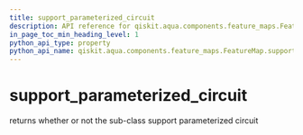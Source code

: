 ```yaml
---
title: support_parameterized_circuit
description: API reference for qiskit.aqua.components.feature_maps.FeatureMap.support_parameterized_circuit
in_page_toc_min_heading_level: 1
python_api_type: property
python_api_name: qiskit.aqua.components.feature_maps.FeatureMap.support_parameterized_circuit
---
```


# support\_parameterized\_circuit

returns whether or not the sub-class support parameterized circuit

